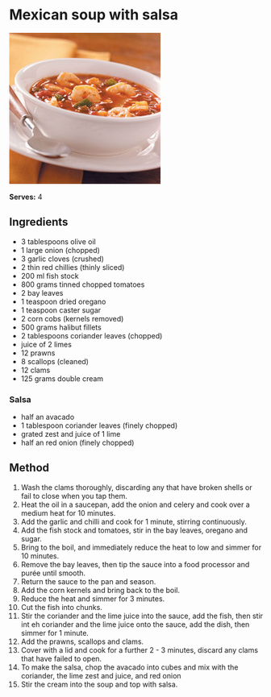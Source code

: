 # Mexican soup with salsa

![Mexican soup with salsa](resources/salsa-soup.jpg)

**Serves:** 4

## Ingredients
- 3 tablespoons olive oil
- 1 large onion (chopped)
- 3 garlic cloves (crushed)
- 2 thin red chillies (thinly sliced)
- 200 ml fish stock
- 800 grams tinned chopped tomatoes
- 2 bay leaves
- 1 teaspoon dried oregano
- 1 teaspoon caster sugar
- 2 corn cobs (kernels removed)
- 500 grams halibut fillets
- 2 tablespoons coriander leaves (chopped)
- juice of 2 limes
- 12 prawns
- 8 scallops (cleaned)
- 12 clams
- 125 grams double cream

### Salsa
- half an avacado
- 1 tablespoon coriander leaves (finely chopped)
- grated zest and juice of 1 lime
- half an red onion (finely chopped)

## Method
1. Wash the clams thoroughly, discarding any that have broken shells or fail to close when you tap them.
1. Heat the oil in a saucepan, add the onion and celery and cook over a medium heat for 10 minutes.
1. Add the garlic and chilli and cook for 1 minute, stirring continuously.
1. Add the fish stock and tomatoes, stir in the bay leaves, oregano and sugar.
1. Bring to the boil, and immediately reduce the heat to low and simmer for 10 minutes.
1. Remove the bay leaves, then tip the sauce into a food processor and purée until smooth.
1. Return the sauce to the pan and season.
1. Add the corn kernels and bring back to the boil.
1. Reduce the heat and simmer for 3 minutes.
1. Cut the fish into chunks.
1. Stir the coriander and the lime juice into the sauce, add the fish, then stir int eh coriander and the lime juice onto the sauce, add the dish, then simmer for 1 minute.
1. Add the prawns, scallops and clams.
1. Cover with a lid and cook for a further 2 - 3 minutes, discard any clams that have failed to open.
1. To make the salsa, chop the avacado into cubes and mix with the coriander, the lime zest and juice, and red onion
1. Stir the cream into the soup and top with salsa.